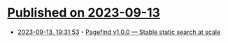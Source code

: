 # [Published on 2023-09-13](index.md)

* [2023-09-13, 19:31:53](https://lobste.rs/s/5kgw2m/pagefind_v1_0_0_stable_static_search_at) - [Pagefind v1.0.0 — Stable static search at scale](https://github.com/CloudCannon/pagefind/releases/tag/v1.0.0)
